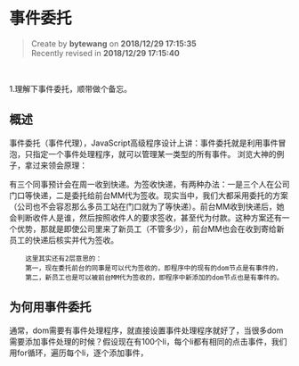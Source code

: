 **事件委托**
===

> Create by **bytewang** on **2018/12/29 17:15:35**  
> Recently revised in **2018/12/29 17:15:40**

<br>

1.理解下事件委托，顺带做个备忘。

## 概述 

事件委托（事件代理），JavaScript高级程序设计上讲：事件委托就是利用事件冒泡，只指定一个事件处理程序，就可以管理某一类型的所有事件。 浏览大神的例子，拿过来领会原理：
	
有三个同事预计会在周一收到快递。为签收快递，有两种办法：一是三个人在公司门口等快递，二是委托给前台MM代为签收。现实当中，我们大都采用委托的方案（公司也不会容忍那么多员工站在门口就为了等快递）。前台MM收到快递后，她会判断收件人是谁，然后按照收件人的要求签收，甚至代为付款。这种方案还有一个优势，那就是即使公司里来了新员工（不管多少），前台MM也会在收到寄给新员工的快递后核实并代为签收。  
	
		这里其实还有2层意思的：  
		第一，现在委托前台的同事是可以代为签收的，即程序中的现有的dom节点是有事件的，   
		第二，新员工也是可以被前台MM代为签收的，即程序中新添加的dom节点也是有事件的。

	
## 为何用事件委托

通常，dom需要有事件处理程序，就直接设置事件处理程序就好了，当很多dom需要添加事件处理的时候？假设现在有100个li，每个li都有相同的点击事件，我们用for循环，遍历每个li，逐个添加事件，